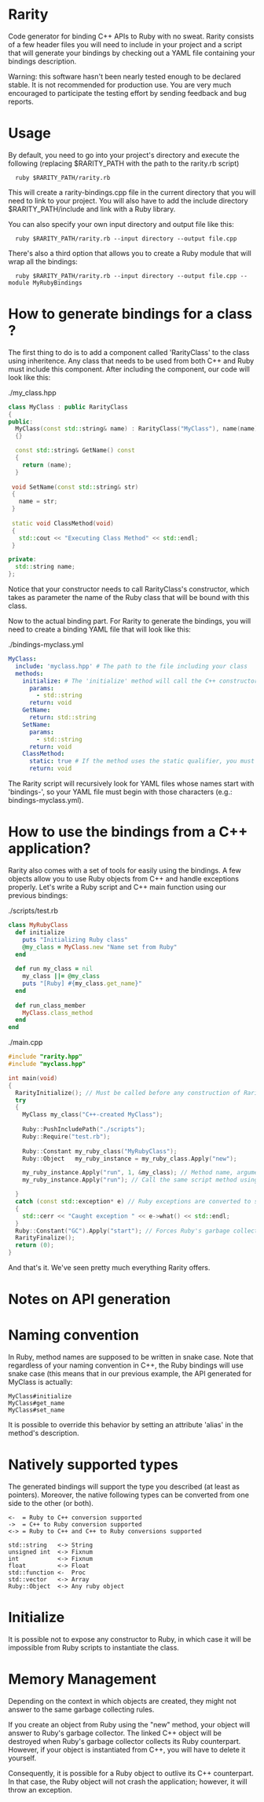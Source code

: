 Rarity
======

Code generator for binding C++ APIs to Ruby with no sweat.
Rarity consists of a few header files you will need to include in your project and a script that will generate
your bindings by checking out a YAML file containing your bindings description.

Warning: this software hasn't been nearly tested enough to be declared stable. It is not recommended for production use.
You are very much encouraged to participate the testing effort by sending feedback and bug reports.

Usage
===
By default, you need to go into your project's directory and execute the following (replacing $RARITY_PATH with the path to the rarity.rb script)

      ruby $RARITY_PATH/rarity.rb
      
This will create a rarity-bindings.cpp file in the current directory that you will need to link to your project.
You will also have to add the include directory $RARITY_PATH/include and link with a Ruby library.

You can also specify your own input directory and output file like this:

      ruby $RARITY_PATH/rarity.rb --input directory --output file.cpp

There's also a third option that allows you to create a Ruby module that will wrap all the bindings:

      ruby $RARITY_PATH/rarity.rb --input directory --output file.cpp --module MyRubyBindings

How to generate bindings for a class ?
===
The first thing to do is to add a component called 'RarityClass' to the class using inheritence. Any class that needs to be used from both
C++ and Ruby must include this component. After including the component, our code will look like this:
    
./my_class.hpp
    
```C++
class MyClass : public RarityClass
{
public:
  MyClass(const std::string& name) : RarityClass("MyClass"), name(name)
  {}

  const std::string& GetName() const
  {
    return (name);
  }
  
 void SetName(const std::string& str)
 {
   name = str;
 }
 
 static void ClassMethod(void)
 {
   std::cout << "Executing Class Method" << std::endl;
 }

private:
  std::string name;
};    
```
     
Notice that your constructor needs to call RarityClass's constructor, which takes as parameter the name of the Ruby class
that will be bound with this class.

Now to the actual binding part.
For Rarity to generate the bindings, you will need to create a binding YAML file that will look like this:

./bindings-myclass.yml

```YAML
MyClass:
  include: 'myclass.hpp' # The path to the file including your class
  methods:
    initialize: # The 'initialize' method will call the C++ constructor.
      params:
        - std::string
      return: void
    GetName:
      return: std::string
    SetName:
      params:
        - std::string
      return: void
    ClassMethod:
      static: true # If the method uses the static qualifier, you must set this flag to true.
      return: void
```

The Rarity script will recursively look for YAML files whose names start with 'bindings-', so your YAML file must begin
with those characters (e.g.: bindings-myclass.yml).

How to use the bindings from a C++ application?
===
Rarity also comes with a set of tools for easily using the bindings. A few objects allow you to use Ruby objects from C++ and
handle exceptions properly.
Let's write a Ruby script and C++ main function using our previous bindings:

./scripts/test.rb

```Ruby
class MyRubyClass
  def initialize
    puts "Initializing Ruby class"
    @my_class = MyClass.new "Name set from Ruby"
  end
  
  def run my_class = nil
    my_class ||= @my_class
    puts "[Ruby] #{my_class.get_name}"
  end
  
  def run_class_member
    MyClass.class_method
  end
end
```

./main.cpp

```C++
#include "rarity.hpp"
#include "myclass.hpp"

int main(void)
{
  RarityInitialize(); // Must be called before any construction of RarityClass instances
  try
  {
    MyClass my_class("C++-created MyClass");
  
    Ruby::PushIncludePath("./scripts");
    Ruby::Require("test.rb");
    
    Ruby::Constant my_ruby_class("MyRubyClass");
    Ruby::Object   my_ruby_instance = my_ruby_class.Apply("new");

    my_ruby_instance.Apply("run", 1, &my_class); // Method name, argument count, argument list of pointers to Rarity objects
    my_ruby_instance.Apply("run"); // Call the same script method using the default parameter value

  }
  catch (const std::exception* e) // Ruby exceptions are converted to std::exception-compatible objects
  {
    std::cerr << "Caught exception " << e->what() << std::endl;
  }
  Ruby::Constant("GC").Apply("start"); // Forces Ruby's garbage collector to start
  RarityFinalize();
  return (0);
}
```
    
And that's it. We've seen pretty much everything Rarity offers.


Notes on API generation
======
Naming convention
============
In Ruby, method names are supposed to be written in snake case. Note that regardless of your naming convention in C++,
the Ruby bindings will use snake case (this means that in our previous example, the API generated for MyClass is actually:

    MyClass#initialize
    MyClass#get_name
    MyClass#set_name

It is possible to override this behavior by setting an attribute 'alias' in the method's description.

Natively supported types
============
The generated bindings will support the type you described (at least as pointers). Moreover, the native following
types can be converted from one side to the other (or both).

    <-  = Ruby to C++ conversion supported
    ->  = C++ to Ruby conversion supported
    <-> = Ruby to C++ and C++ to Ruby conversions supported
    
    std::string   <-> String
    unsigned int  <-> Fixnum
    int           <-> Fixnum
    float         <-> Float
    std::function <-  Proc
    std::vector   <-> Array
    Ruby::Object  <-> Any ruby object

Initialize
============
It is possible not to expose any constructor to Ruby, in which case it will be impossible from Ruby scripts to
instantiate the class.

Memory Management
============
Depending on the context in which objects are created, they might not answer to the same garbage collecting rules.

If you create an object from Ruby using the "new" method, your object will answer to Ruby's garbage collector. The linked C++
object will be destroyed when Ruby's garbage collector collects its Ruby counterpart. However, if your object is instantiated
from C++, you will have to delete it yourself.

Consequently, it is possible for a Ruby object to outlive its C++ counterpart. In that case, the Ruby object will not crash the
application; however, it will throw an exception.
